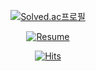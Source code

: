 <div align="center">

[![Solved.ac프로필](http://mazassumnida.wtf/api/v2/generate_badge?boj=clim03087)](https://solved.ac/profile/clim03087)

<!-- ![Blog](https://img.shields.io/badge/Tistory-ff5b4a?style=flat-square&logo=Tistory&logoColor=white)](https://limsb-dev.tistory.com/) -->
[![Resume](https://img.shields.io/badge/Resume-000000?style=flat-square&logo=Notion&logoColor=white)](https://www.notion.so/cv-seongbin/a33c958b3d664a958d4bdbb7ccb5e91c)

[![Hits](https://hits.seeyoufarm.com/api/count/incr/badge.svg?url=https%3A%2F%2Fgithub.com%2FLimSB-dev&count_bg=%23344765&title_bg=%23102040&icon=&icon_color=%23344765&title=hits&edge_flat=false)](https://hits.seeyoufarm.com)

</div>
